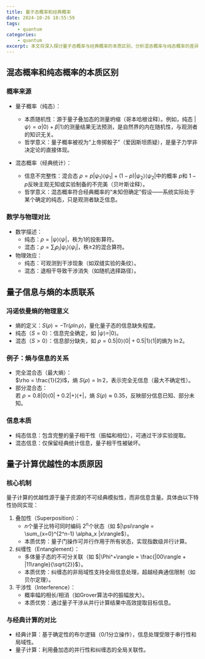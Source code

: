 ```yaml
---
title: 量子态概率和经典概率
date: 2024-10-26 18:55:59
tags:
    - quantum
categories:
    - quantum
excerpt: 本文将深入探讨量子态概率与经典概率的本质区别，分析混态概率与纯态概率的差异，并阐明量子信息与熵的关系，以及量子计算优越性的本质。
---
```


## 混态概率和纯态概率的本质区别

### 概率来源
- 量子概率（纯态）：  
  - 本质随机性：源于量子叠加态的测量坍缩（哥本哈根诠释）。例如，纯态 $|\psi\rangle = \alpha|0\rangle + \beta|1\rangle$的测量结果无法预测，是自然界的内在随机性，与观测者的知识无关。  
  - 哲学意义：量子概率被视为“上帝掷骰子”（爱因斯坦质疑），是量子力学非决定论的直接体现。  

- 混态概率（经典统计）：  
  - 信息不完整性：混合态 $\rho = p|\psi_1\rangle\langle\psi_1| + (1-p)|\psi_2\rangle\langle\psi_2|$中的概率 $p$和 $1-p$反映主观无知或实验制备的不完美（贝叶斯诠释）。  
  - 哲学意义：混态概率符合经典概率的“未知但确定”假设——系统实际处于某个确定的纯态，只是观测者缺乏信息。

### 数学与物理对比
- 数学描述：  
  - 纯态：$\rho = |\psi\rangle\langle\psi|$，秩为1的投影算符。  
  - 混态：$\rho = \sum_i p_i |\psi_i\rangle\langle\psi_i|$，秩≥2的混合算符。  
- 物理效应：  
  - 纯态：可观测到干涉现象（如双缝实验的条纹）。  
  - 混态：退相干导致干涉消失（如随机选择路径）。



## 量子信息与熵的本质联系

### 冯诺依曼熵的物理意义
- 熵的定义：$S(\rho) = -\text{Tr}(\rho \ln \rho)$，量化量子态的信息缺失程度。  
- 纯态（$S=0$）：信息完全确定，如 $|\psi\rangle = |0\rangle$。  
- 混态（$S>0$）：信息部分缺失，如 $\rho = 0.5|0\rangle\langle 0| + 0.5|1\rangle\langle 1|$的熵为 $\ln 2$。

### 例子：熵与信息的关系
- 完全混合态（最大熵）：  
  $\rho = \frac{1}{2}I$，熵 $S(\rho) = \ln 2$，表示完全无信息（最大不确定性）。  
- 部分混合态：  
  若 $\rho = 0.8|0\rangle\langle 0| + 0.2|+\rangle\langle +|$，熵 $S(\rho) \approx 0.35$，反映部分信息已知、部分未知。

### 信息本质
- 纯态信息：包含完整的量子相干性（振幅和相位），可通过干涉实验提取。  
- 混态信息：仅保留经典统计信息，量子相干性被破坏。


## 量子计算优越性的本质原因

### 核心机制
量子计算的优越性源于量子资源的不可经典模拟性，而非信息含量。具体由以下特性协同实现：  
1. 叠加性（Superposition）：  
   - $n$个量子比特可同时编码 $2^n$个状态（如 $|\psi\rangle = \sum_{x=0}^{2^n-1} \alpha_x |x\rangle$）。  
   - 本质优势：量子门操作可并行作用于所有状态，实现指数级并行计算。  
2. 纠缠性（Entanglement）：  
   - 多体量子态的不可分关联（如 $|\Phi^+\rangle = \frac{|00\rangle + |11\rangle}{\sqrt{2}}$）。  
   - 本质优势：纠缠态的非局域性支持全局信息处理，超越经典通信限制（如贝尔定理）。  
3. 干涉性（Interference）：  
   - 概率幅的相长/相消（如Grover算法中的振幅放大）。  
   - 本质优势：通过量子干涉从并行计算结果中高效提取目标信息。

### 与经典计算的对比
- 经典计算：基于确定性的布尔逻辑（0/1分立操作），信息处理受限于串行性和局域性。  
- 量子计算：利用叠加态的并行性和纠缠态的全局关联性。
  